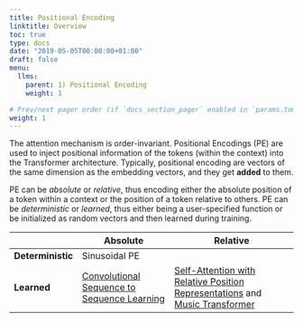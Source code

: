 ```yaml
---
title: Positional Encoding
linktitle: Overview
toc: true
type: docs
date: "2019-05-05T00:00:00+01:00"
draft: false
menu:
  llms:
    parent: 1) Positional Encoding
    weight: 1

# Prev/next pager order (if `docs_section_pager` enabled in `params.toml`)
weight: 1
---
```

The attention mechanism is order-invariant. Positional Encodings (PE) are used to inject positional information of the tokens (within the context) into the Transformer architecture. Typically, positional encoding are vectors of the same dimension as the embedding vectors, and they get **added** to them.

PE can be *absolute* or *relative*, thus encoding either the absolute position of a token within a context or the position of a token relative to others. PE can be *deterministic* or *learned*, thus either being a user-specified function or be initialized as random vectors and then learned during training.

|       | Absolute | Relative |
|-------|----------|----------|
| **Deterministic** |    Sinusoidal PE     |         |
| **Learned**       |    [Convolutional Sequence to Sequence Learning](https://arxiv.org/pdf/1705.03122)     |    [Self-Attention with Relative Position Representations](https://arxiv.org/pdf/1803.02155)  and [Music Transformer](https://arxiv.org/abs/1809.04281)|

